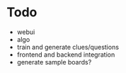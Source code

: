 # Todo

* webui
* algo
* train and generate clues/questions
* frontend and backend integration
* generate sample boards?